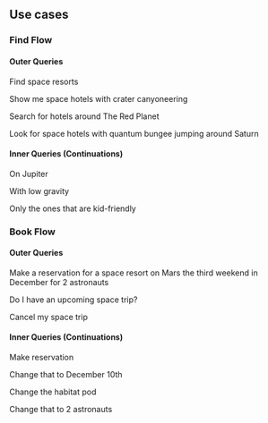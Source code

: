 ## Use cases

### Find Flow

#### Outer Queries

Find space resorts

Show me space hotels with crater canyoneering

Search for hotels around The Red Planet

Look for space hotels with quantum bungee jumping around Saturn

#### Inner Queries (Continuations)

On Jupiter

With low gravity

Only the ones that are kid-friendly


### Book Flow

#### Outer Queries
Make a reservation for a space resort on Mars the third weekend in December for 2 astronauts

Do I have an upcoming space trip?

Cancel my space trip


#### Inner Queries (Continuations)
Make reservation

Change that to December 10th

Change the habitat pod

Change that to 2 astronauts